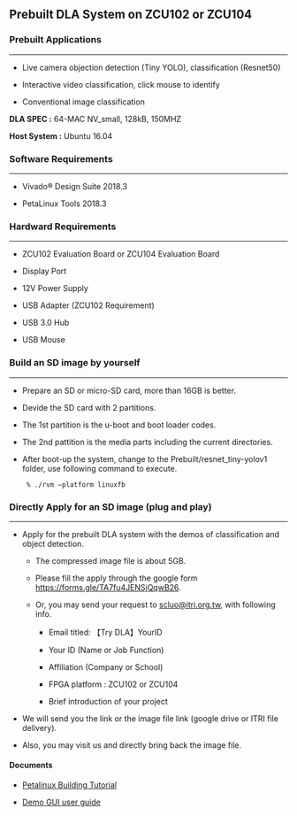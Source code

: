## Prebuilt DLA System on ZCU102 or ZCU104


### Prebuilt Applications
------------------

*  Live camera objection detection (Tiny YOLO), classification (Resnet50)

*  Interactive video classification, click mouse to identify

*  Conventional image classification


**DLA SPEC :** 64-MAC NV_small, 128kB, 150MHZ

**Host System :** Ubuntu 16.04

### Software Requirements
--------------------------

*  Vivado&reg; Design Suite 2018.3

*  PetaLinux Tools 2018.3

### Hardward Requirements
--------------------------

*  ZCU102 Evaluation Board or ZCU104 Evaluation Board

*  Display Port

*  12V Power Supply

*  USB Adapter (ZCU102 Requirement)

*  USB 3.0 Hub

*  USB Mouse

### Build an SD image by yourself
----------

* Prepare an SD or micro-SD card, more than 16GB is better.
* Devide the SD card with 2 partitions.
* The 1st partition is the u-boot and boot loader codes.
* The 2nd pattition is the media parts including the current directories.
* After boot-up the system, change to the Prebuilt/resnet_tiny-yolov1 folder, use following command to execute.

       % ./rvm –platform linuxfb
 

### Directly Apply for an SD image (plug and play)
-------------------------------------------

*  Apply for the prebuilt DLA system with the demos of classification and object detection.

    * The compressed image file is about 5GB.

    * Please fill the apply through the google form https://forms.gle/TA7fu4JENSjQqwB26.

    * Or, you may send your request to scluo@itri.org.tw, with following info.

      *  Email titled: 【Try DLA】YourID 

      *  Your ID  (Name or Job Function)

      *  Affiliation (Company or School) 

      *  FPGA platform : ZCU102 or ZCU104 

      *  Brief introduction of your project

  *  We will send you the link or the image file link (google drive or ITRI file delivery).

  *  Also, you may visit us and directly bring back the image file.

#### Documents

*  [Petalinux Building Tutorial](./doc/Petalinux%20Tutorial/petalinux_tutorial.pdf)

*  [Demo GUI user guide](./doc/Demo%20Start!/Demo%20Start.pdf)
